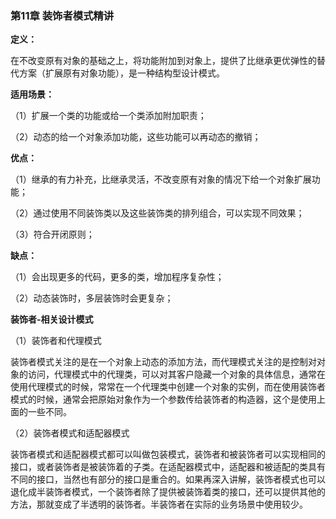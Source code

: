 ### 第11章 装饰者模式精讲

**定义：**

​		在不改变原有对象的基础之上，将功能附加到对象上，提供了比继承更优弹性的替代方案（扩展原有对象功能），是一种结构型设计模式。

**适用场景：**

（1）扩展一个类的功能或给一个类添加附加职责；

（2）动态的给一个对象添加功能，这些功能可以再动态的撤销；

**优点：**

（1）继承的有力补充，比继承灵活，不改变原有对象的情况下给一个对象扩展功能；

（2）通过使用不同装饰类以及这些装饰类的排列组合，可以实现不同效果；

（3）符合开闭原则；

**缺点：**

（1）会出现更多的代码，更多的类，增加程序复杂性；

（2）动态装饰时，多层装饰时会更复杂；

**装饰者-相关设计模式**

（1）装饰者和代理模式

​		装饰者模式关注的是在一个对象上动态的添加方法，而代理模式关注的是控制对对象的访问，代理模式中的代理类，可以对其客户隐藏一个对象的具体信息，通常在使用代理模式的时候，常常在一个代理类中创建一个对象的实例，而在使用装饰者模式的时候，通常会把原始对象作为一个参数传给装饰者的构造器，这个是使用上面的一些不同。

（2）装饰者模式和适配器模式

​		装饰者模式和适配器模式都可以叫做包装模式，装饰者和被装饰者可以实现相同的接口，或者装饰者是被装饰着的子类。在适配器模式中，适配器和被适配的类具有不同的接口，当然也有部分的接口是重合的。如果再深入讲解，装饰者模式也可以退化成半装饰者模式，一个装饰者除了提供被装饰着类的接口，还可以提供其他的方法，那就变成了半透明的装饰者。半装饰者在实际的业务场景中使用较少。
